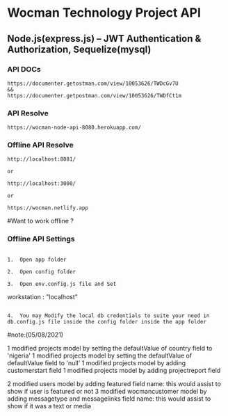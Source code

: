 # Wocman Technology Project API

## Node.js(express.js) – JWT Authentication & Authorization, Sequelize(mysql)


### API DOCs
```
https://documenter.getostman.com/view/10053626/TWDcGv7U
&&
https://documenter.getpostman.com/view/10053626/TWDfCt1m
```

### API Resolve
```
https://wocman-node-api-8080.herokuapp.com/
```


### Offline API Resolve
```
http://localhost:8081/

or

http://localhost:3000/

or

https://wocman.netlify.app
```


#Want to work offline ?

### Offline API Settings
```

1.  Open app folder

2.  Open config folder

3.  Open env.config.js file and Set 
```
workstation : "localhost"
```

4.  You may Modify the local db credentials to suite your need in db.config.js file inside the config folder inside the app folder
```


#note:(05/08/2021)


1 modified projects model by setting the defaultValue of country field to 'nigeria'
1 modified projects model by setting the defaultValue of defaultValue field to 'null'
1 modified projects model by adding customerstart field
1 modified projects model by adding projectreport field

2 modified users model by adding featured field name: this would assist to show if user is featured or not
3 modified wocmancustomer model by adding  messagetype and messagelinks field name: this would assist to show if it was a text or media
